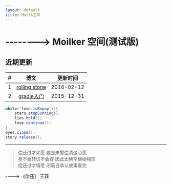 ```yaml
---
layout: default
title: Moilk主页
---
```

# --------> Moilker 空间(测试版)

## 近期更新

| # | 博文 | 更新时间 |
| :--:| :--: | :---: |
| 1 | [rolling stone](http://duras.wang/Blog/2016/02/01/RollingStone/) | 2016-02-12 |
| 2 | [gradle入门](http://duras.wang/Blog/2016/01/29/gradle/) | 2015-12-31 |
  
  
  
```java
while(!love.isRepay()){
	stars.stopSunning();
	lies.hold();
	love.continue();
}
eyes.close();
story.release();
```

************************
> 偿还过才如愿 要是未曾偿清这心愿  
星不会转谎不会穿 因此太稀罕继续相恋  
偿还过才情愿 闭着目承认故事看完  

----> 《偿还》 王菲